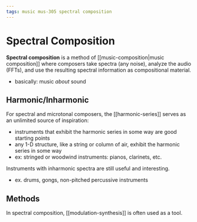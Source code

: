 ```yaml
---
tags: music mus-305 spectral composition
---
```


# Spectral Composition

**Spectral composition** is a method of [[music-composition|music composition]] where composers take spectra (any noise), analyze the audio (FFTs), and use the resulting spectral information as compositional material.

- basically: music _about_ sound

## Harmonic/Inharmonic

For spectral and microtonal composers, the [[harmonic-series]] serves as an unlimited source of inspiration:

- instruments that exhibit the harmonic series in some way are good starting points
- any 1-D structure, like a string or column of air, exhibit the harmonic series in some way
- ex: stringed or woodwind instruments: pianos, clarinets, etc.

Instruments with inharmonic spectra are still useful and interesting.

- ex. drums, gongs, non-pitched percussive instruments

## Methods

In spectral composition, [[modulation-synthesis]] is often used as a tool.
